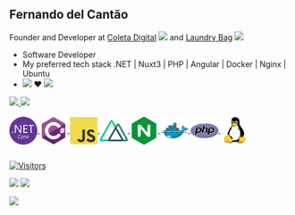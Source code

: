 ## Fernando del Cantão
Founder and Developer at [Coleta Digital](https://coleta.digital) <img src="https://github.com/user-attachments/assets/7e4e31ba-9acb-4d46-956e-201c24d6951d" width="16">  and [Laundry Bag](https://laundrybag.ch)  <img src="https://github.com/user-attachments/assets/d0dfc45b-5d5e-4bcb-a77e-ca43ae4235d9" width="16">
- Software Developer
- My preferred tech stack .NET | Nuxt3 | PHP | Angular | Docker | Nginx | Ubuntu
- <img src="https://github.com/user-attachments/assets/7e4e31ba-9acb-4d46-956e-201c24d6951d" width="16"> ❤️ <img src="https://github.com/user-attachments/assets/d0dfc45b-5d5e-4bcb-a77e-ca43ae4235d9" width="16">
<a href="https://github.com/delcantao">
  <img height="180em" src="https://github-readme-stats-eight-theta.vercel.app/api?username=delcantao&show_icons=true&theme=onedark&include_all_commits=true&count_private=true"/>
  <img height="180em" src="https://github-readme-stats-eight-theta.vercel.app/api/top-langs/?username=delcantao&layout=compact&langs_count=8&theme=onedark"/>
<div style="display: inline_block"><br>
  
  <img align="center" alt="LF-Csharp" height="50" width="50" src="https://raw.githubusercontent.com/devicons/devicon/master/icons/dotnetcore/dotnetcore-original.svg">
  <img align="center" alt="LF-Csharp" height="50" width="50" src="https://raw.githubusercontent.com/devicons/devicon/master/icons/csharp/csharp-original.svg">
  <img align="center" alt="LF-Js" height="50" width="50" src="https://raw.githubusercontent.com/devicons/devicon/master/icons/javascript/javascript-original.svg"> 
  <img align="center" alt="LF-Js" height="50" width="50" src="https://raw.githubusercontent.com/devicons/devicon/master/icons/nuxtjs/nuxtjs-original.svg"> 
  <img align="center" alt="LF-Js" height="50" width="50" src="https://raw.githubusercontent.com/devicons/devicon/master/icons/nginx/nginx-original.svg"> 
  <img align="center" alt="LF-Js" height="50" width="50" src="https://raw.githubusercontent.com/devicons/devicon/master/icons/docker/docker-original.svg"> 
  <img align="center" alt="LF-Js" height="50" width="50" src="https://raw.githubusercontent.com/devicons/devicon/master/icons/php/php-original.svg"> 
  <img align="center" alt="LF-Js" height="50" width="50" src="https://raw.githubusercontent.com/devicons/devicon/master/icons/linux/linux-original.svg"> 
  
</div>
  
  ##
  ![Visitors](https://api.visitorbadge.io/api/visitors?path=https%3A%2F%2Fgithub.com%2Fdelcantao&label=visitors&countColor=%23263759&labelStyle=lower)
  <div>
  <a href = "mailto:feedc91@gmail.com"><img src="https://img.shields.io/badge/-Gmail-%23EA4335?style=for-the-badge&logo=gmail&logoColor=white" target="_blank"></a>
  <a href="https://www.linkedin.com/in/fernando-del-cant%C3%A3o" target="_blank"><img src="https://img.shields.io/badge/-LinkedIn-%230077B5?style=for-the-badge&logo=linkedin&logoColor=white" target="_blank"></a>

  <a href="https://instagram.com/fedelcantao" target="_blank"><img src="https://img.shields.io/badge/-Instagram-%23E4405F?style=for-the-badge&logo=instagram&logoColor=white" target="_blank"></a>
</div> 

 
